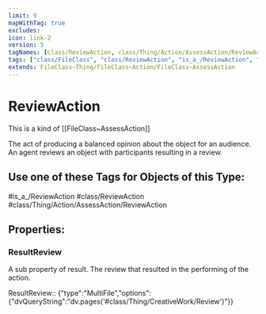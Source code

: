 ```yaml
---
limit: 9
mapWithTag: true
excludes:
icon: link-2
version: 5
tagNames: [class/ReviewAction, class/Thing/Action/AssessAction/ReviewAction, is_a_/ReviewAction, schema-org/ReviewAction]
tags: ["class/FileClass", "class/ReviewAction", "is_a_/ReviewAction", "class/Thing/Action/AssessAction/ReviewAction"]
extends: FileClass~Thing/FileClass~Action/FileClass~AssessAction
---
```


# ReviewAction
This is a kind of [[FileClass~AssessAction]]

The act of producing a balanced opinion about the object for an audience. An agent reviews an object with participants resulting in a review.


## Use one of these Tags for Objects of this Type:

#is_a_/ReviewAction
#class/ReviewAction
#class/Thing/Action/AssessAction/ReviewAction

## Properties:

### ResultReview
A sub property of result. The review that resulted in the performing of the action.

ResultReview:: {"type":"MultiFile","options":{"dvQueryString":"dv.pages('#class/Thing/CreativeWork/Review')"}}


